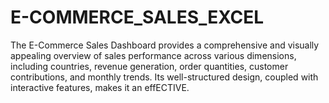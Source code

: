 # E-COMMERCE_SALES_EXCEL
The E-Commerce Sales Dashboard provides a comprehensive and visually appealing overview of sales performance across various dimensions, including countries, revenue generation, order quantities, customer contributions, and monthly trends. Its well-structured design, coupled with interactive features, makes it an effECTIVE.
